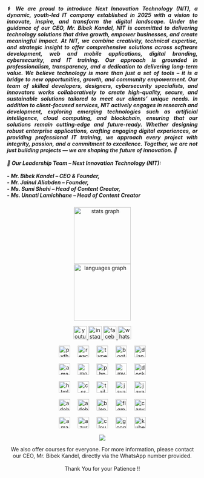 <h5 align="justify"> ⚕️ We are proud to introduce <strong>Next Innovation Technology (NIT)</strong>, a dynamic, youth-led IT company established in 2025 with a vision to innovate, inspire, and transform the digital landscape. Under the guidance of our CEO, <strong>Mr. Bibek Kandel</strong>, NIT is committed to delivering technology solutions that drive growth, empower businesses, and create meaningful impact. At NIT, we combine creativity, technical expertise, and strategic insight to offer comprehensive solutions across software development, web and mobile applications, digital branding, cybersecurity, and IT training. Our approach is grounded in professionalism, transparency, and a dedication to delivering long-term value. We believe technology is more than just a set of tools – it is a bridge to new opportunities, growth, and community empowerment. Our team of skilled developers, designers, cybersecurity specialists, and innovators works collaboratively to create high-quality, secure, and sustainable solutions tailored to meet our clients’ unique needs. In addition to client-focused services, NIT actively engages in research and development, exploring emerging technologies such as artificial intelligence, cloud computing, and blockchain, ensuring that our solutions remain cutting-edge and future-ready. Whether designing robust enterprise applications, crafting engaging digital experiences, or providing professional IT training, we approach every project with integrity, passion, and a commitment to excellence. Together, we are not just building projects — we are shaping the future of innovation. 🚀 <br><br> 👥 <strong>Our Leadership Team – Next Innovation Technology (NIT):</strong><br><br> - <strong>Mr. Bibek Kandel</strong> – CEO & Founder,<br> - <strong>Mr. Jainul Aliabden</strong> – Founder,<br> - <strong>Ms. Sumi Shahi</strong> – Head of Content Creator,<br> - <strong>Ms. Unnati Lamichhane</strong> – Head of Content Creator<br> </h5> <p> </p> <div align="center"> <img src="https://github-readme-stats.vercel.app/api?username=nextintechhub&hide_title=false&hide_rank=false&show_icons=true&include_all_commits=true&count_private=true&disable_animations=false&theme=dracula&locale=en&hide_border=false" height="150" alt="stats graph" /> <br> <img src="https://github-readme-stats.vercel.app/api/top-langs?username=nextintechhub&locale=en&hide_title=false&layout=compact&card_width=320&langs_count=5&theme=dracula&hide_border=false" height="150" alt="languages graph" /> </div> <p> </p> <div align="center"> <a href="https://www.youtube.com/@nextinverse" target="_blank"> <img src="https://img.shields.io/static/v1?message=Youtube&logo=youtube&label=&color=FF0000&logoColor=white&labelColor=&style=for-the-badge" height="35" alt="youtube logo" /> </a> <a href="https://www.instagram.com/nextinnovationtech_" target="_blank"> <img src="https://img.shields.io/static/v1?message=Instagram&logo=instagram&label=&color=E4405F&logoColor=white&labelColor=&style=for-the-badge" height="35" alt="instagram logo" /> </a> <a href="https://www.facebook.com/nextinnovationtechh" target="_blank"> <img src="https://img.shields.io/static/v1?message=Facebook&logo=facebook&label=&color=1877F2&logoColor=white&labelColor=&style=for-the-badge" height="35" alt="facebook logo" /> </a> <a href="https://wa.me/9779769255781" target="_blank"> <img src="https://img.shields.io/static/v1?message=Whatsapp&logo=whatsapp&label=&color=25D366&logoColor=white&labelColor=&style=for-the-badge" height="35" alt="whatsapp logo" /> </a> </div> <p> </p> <div align="center"> <img src="https://skillicons.dev/icons?i=py" height="30" alt="python logo" /> <img width="12" /> <img src="https://skillicons.dev/icons?i=react" height="30" alt="react logo" /> <img width="12" /> <img src="https://skillicons.dev/icons?i=ts" height="30" alt="typescript logo" /> <img width="12" /> <img src="https://skillicons.dev/icons?i=bootstrap" height="30" alt="bootstrap logo" /> <img width="12" /> <img src="https://skillicons.dev/icons?i=django" height="30" alt="django logo" /> </div> <p> </p> <div align="center"> <img src="https://skillicons.dev/icons?i=dynamodb" height="30" alt="amazondynamodb logo" /> <img width="12" /> <img src="https://skillicons.dev/icons?i=mongodb" height="30" alt="mongodb logo" /> <img width="12" /> <img src="https://skillicons.dev/icons?i=php" height="30" alt="php logo" /> <img width="12" /> <img src="https://skillicons.dev/icons?i=mysql" height="30" alt="mysql logo" /> <img width="12" /> <img src="https://skillicons.dev/icons?i=docker" height="30" alt="docker logo" /> </div> <p> </p> <div align="center"> <img src="https://skillicons.dev/icons?i=html" height="30" alt="html5 logo" /> <img width="12" /> <img src="https://skillicons.dev/icons?i=css" height="30" alt="css logo" /> <img width="12" /> <img src="https://skillicons.dev/icons?i=tailwind" height="30" alt="tailwindcss logo" /> <img width="12" /> <img src="https://skillicons.dev/icons?i=js" height="30" alt="javascript logo" /> <img width="12" /> <img src="https://skillicons.dev/icons?i=java" height="30" alt="java logo" /> </div> <p> </p> <div align="center"> <img src="https://skillicons.dev/icons?i=ps" height="30" alt="adobephotoshop logo" /> <img width="12" /> <img src="https://skillicons.dev/icons?i=pr" height="30" alt="adobepremierepro logo" /> <img width="12" /> <img src="https://skillicons.dev/icons?i=blender" height="30" alt="blender logo" /> <img width="12" /> <img src="https://skillicons.dev/icons?i=figma" height="30" alt="figma logo" /> <img width="12" /> <img src="https://cdn.simpleicons.org/canva/00C4CC" height="30" alt="canva logo" /> </div> <p> </p> <div align="center"> <img src="https://skillicons.dev/icons?i=aws" height="30" alt="amazonwebservices logo" /> <img width="12" /> <img src="https://skillicons.dev/icons?i=azure" height="30" alt="azure logo" /> <img width="12" /> <img src="https://skillicons.dev/icons?i=cloudflare" height="30" alt="cloudflare logo" /> <img width="12" /> <img src="https://skillicons.dev/icons?i=gcp" height="30" alt="googlecloud logo" /> <img width="12" /> <img src="https://skillicons.dev/icons?i=kubernetes" height="30" alt="kubernetes logo" /> </div> <p> </p> <div align="center"> <img src="https://visitor-badge.laobi.icu/badge?page_id=nextintechhub.nextintechhub&" /> </div> <p> </p> <p align="center">We also offer courses for everyone. For more information, please contact our CEO, Mr. Bibek Kandel, directly via the WhatsApp number provided.<br><br>Thank You for your Patience !!</p> <br> <p> </p>
